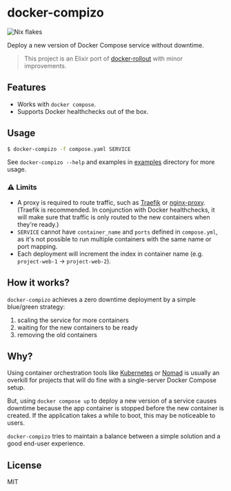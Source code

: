 # docker-compizo

![Nix flakes](https://img.shields.io/badge/Nix%20flakes-5277C3?logo=nixos&logoColor=white&style=flat-square)

Deploy a new version of Docker Compose service without downtime.

> This project is an Elixir port of [docker-rollout](https://github.com/Wowu/docker-rollout) with minor improvements.

## Features

- Works with `docker compose`.
- Supports Docker healthchecks out of the box.

## Usage

```bash
$ docker-compizo -f compose.yaml SERVICE
```

See `docker-compizo --help` and examples in [examples](examples) directory for more usage.

### ⚠️ Limits

- A proxy is required to route traffic, such as [Traefik](https://github.com/traefik/traefik) or [nginx-proxy](https://github.com/nginx-proxy/nginx-proxy). (Traefik is recommended. In conjunction with Docker healthchecks, it will make sure that traffic is only routed to the new containers when they're ready.)
- `SERVICE` cannot have `container_name` and `ports` defined in `compose.yml`, as it's not possible to run multiple containers with the same name or port mapping.
- Each deployment will increment the index in container name (e.g. `project-web-1` -> `project-web-2`).

## How it works?

`docker-compizo` achieves a zero downtime deployment by a simple blue/green strategy:

1. scaling the service for more containers
2. waiting for the new containers to be ready
3. removing the old containers

## Why?

Using container orchestration tools like [Kubernetes](https://kubernetes.io/) or [Nomad](https://www.nomadproject.io/) is usually an overkill for projects that will do fine with a single-server Docker Compose setup.

But, using `docker compose up` to deploy a new version of a service causes downtime because the app container is stopped before the new container is created. If the application takes a while to boot, this may be noticeable to users.

`docker-compizo` tries to maintain a balance between a simple solution and a good end-user experience.

## License

MIT
